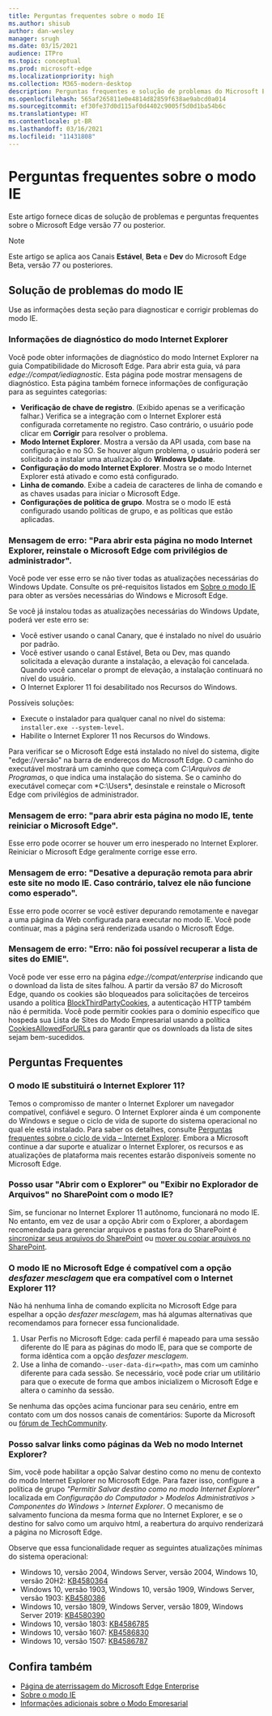 ```yaml
---
title: Perguntas frequentes sobre o modo IE
ms.author: shisub
author: dan-wesley
manager: srugh
ms.date: 03/15/2021
audience: ITPro
ms.topic: conceptual
ms.prod: microsoft-edge
ms.localizationpriority: high
ms.collection: M365-modern-desktop
description: Perguntas frequentes e solução de problemas do Microsoft Edge com o modo IE
ms.openlocfilehash: 565af265811e0e4814d82859f638ae9abcd0a014
ms.sourcegitcommit: ef30fe37d0d115af0d4402c9005f5d0d1ba54b6c
ms.translationtype: HT
ms.contentlocale: pt-BR
ms.lasthandoff: 03/16/2021
ms.locfileid: "11431808"
---
```

# <a name="ie-mode-faq"></a>Perguntas frequentes sobre o modo IE

Este artigo fornece dicas de solução de problemas e perguntas frequentes sobre o Microsoft Edge versão 77 ou posterior.

> [!NOTE]
> Este artigo se aplica aos Canais **Estável**, **Beta** e **Dev** do Microsoft Edge Beta, versão 77 ou posteriores.


## <a name="troubleshoot-ie-mode"></a>Solução de problemas do modo IE

Use as informações desta seção para diagnosticar e corrigir problemas do modo IE.

### <a name="internet-explorer-mode-diagnostic-information"></a>Informações de diagnóstico do modo Internet Explorer

Você pode obter informações de diagnóstico do modo Internet Explorer na guia Compatibilidade do Microsoft Edge. Para abrir esta guia, vá para *edge://compat/iediagnostic*. Esta página pode mostrar mensagens de diagnóstico. Esta página também fornece informações de configuração para as seguintes categorias:

- **Verificação de chave de registro**. (Exibido apenas se a verificação falhar.) Verifica se a integração com o Internet Explorer está configurada corretamente no registro. Caso contrário, o usuário pode clicar em **Corrigir** para resolver o problema.
- **Modo Internet Explorer**. Mostra a versão da API usada, com base na configuração e no SO. Se houver algum problema, o usuário poderá ser solicitado a instalar uma atualização do **Windows Update**.
- **Configuração do modo Internet Explorer**. Mostra se o modo Internet Explorer está ativado e como está configurado.
- **Linha de comando**. Exibe a cadeia de caracteres de linha de comando e as chaves usadas para iniciar o Microsoft Edge.
- **Configurações de política de grupo**. Mostra se o modo IE está configurado usando políticas de grupo, e as políticas que estão aplicadas.

### <a name="error-message-to-open-this-page-in-internet-explorer-mode-reinstall-microsoft-edge-with-administrator-privileges"></a>Mensagem de erro: "Para abrir esta página no modo Internet Explorer, reinstale o Microsoft Edge com privilégios de administrador".

Você pode ver esse erro se não tiver todas as atualizações necessárias do Windows Update. Consulte os pré-requisitos listados em [Sobre o modo IE](https://docs.microsoft.com/deployedge/edge-ie-mode) para obter as versões necessárias do Windows e Microsoft Edge.

Se você já instalou todas as atualizações necessárias do Windows Update, poderá ver este erro se:

- Você estiver usando o canal Canary, que é instalado no nível do usuário por padrão.
- Você estiver usando o canal Estável, Beta ou Dev, mas quando solicitada a elevação durante a instalação, a elevação foi cancelada. Quando você cancelar o prompt de elevação, a instalação continuará no nível do usuário.
- O Internet Explorer 11 foi desabilitado nos Recursos do Windows.

Possíveis soluções:

- Execute o instalador para qualquer canal no nível do sistema: `installer.exe --system-level`.
- Habilite o Internet Explorer 11 nos Recursos do Windows.

Para verificar se o Microsoft Edge está instalado no nível do sistema, digite "edge://versão" na barra de endereços do Microsoft Edge. O caminho do executável mostrará um caminho que começa com *C:\Arquivos de Programas*, o que indica uma instalação do sistema. Se o caminho do executável começar com *C:\Users\*, desinstale e reinstale o Microsoft Edge com privilégios de administrador.

### <a name="error-message-to-open-this-page-in-ie-mode-try-restarting-microsoft-edge"></a>Mensagem de erro: "para abrir esta página no modo IE, tente reiniciar o Microsoft Edge".

Esse erro pode ocorrer se houver um erro inesperado no Internet Explorer. Reiniciar o Microsoft Edge geralmente corrige esse erro.

### <a name="error-message-turn-off-remote-debugging-to-open-this-site-in-ie-mode-otherwise-it-might-not-work-as-expected"></a>Mensagem de erro: "Desative a depuração remota para abrir este site no modo IE. Caso contrário, talvez ele não funcione como esperado".

Esse erro pode ocorrer se você estiver depurando remotamente e navegar a uma página da Web configurada para executar no modo IE. Você pode continuar, mas a página será renderizada usando o Microsoft Edge.

### <a name="error-message-error-could-not-retrieve-emie-site-list"></a>Mensagem de erro: "Erro: não foi possível recuperar a lista de sites do EMIE".

Você pode ver esse erro na página *edge://compat/enterprise* indicando que o download da lista de sites falhou. A partir da versão 87 do Microsoft Edge, quando os cookies são bloqueados para solicitações de terceiros usando a política [BlockThirdPartyCookies](https://docs.microsoft.com/deployedge/microsoft-edge-policies#blockthirdpartycookies), a autenticação HTTP também não é permitida. Você pode permitir cookies para o domínio específico que hospeda sua Lista de Sites do Modo Empresarial usando a política [CookiesAllowedForURLs](https://docs.microsoft.com/deployedge/microsoft-edge-policies#cookiesallowedforurls) para garantir que os downloads da lista de sites sejam bem-sucedidos.

## <a name="frequently-asked-questions"></a>Perguntas Frequentes

### <a name="will-ie-mode-replace-internet-explorer-11"></a>O modo IE substituirá o Internet Explorer 11?

Temos o compromisso de manter o Internet Explorer um navegador compatível, confiável e seguro. O Internet Explorer ainda é um componente do Windows e segue o ciclo de vida de suporte do sistema operacional no qual ele está instalado. Para saber os detalhes, consulte [Perguntas frequentes sobre o ciclo de vida – Internet Explorer](https://support.microsoft.com/help/17454/). Embora a Microsoft continue a dar suporte e atualizar o Internet Explorer, os recursos e as atualizações de plataforma mais recentes estarão disponíveis somente no Microsoft Edge.

### <a name="can-i-use-open-with-explorer-or-view-in-file-explorer-in-sharepoint-with-ie-mode"></a>Posso usar "Abrir com o Explorer" ou "Exibir no Explorador de Arquivos" no SharePoint com o modo IE?

Sim, se funcionar no Internet Explorer 11 autônomo, funcionará no modo IE. No entanto, em vez de usar a opção Abrir com o Explorer, a abordagem recomendada para gerenciar arquivos e pastas fora do SharePoint é [sincronizar seus arquivos do SharePoint](https://support.office.com/en-us/article/sync-sharepoint-files-with-the-onedrive-sync-app-6de9ede8-5b6e-4503-80b2-6190f3354a88) ou [mover ou copiar arquivos no SharePoint](https://support.office.com/en-us/article/move-or-copy-files-in-sharepoint-00e2f483-4df3-46be-a861-1f5f0c1a87bc).

### <a name="does-ie-mode-on-microsoft-edge-support-the-nomerge-option-that-was-supported-in-internet-explorer-11"></a>O modo IE no Microsoft Edge é compatível com a opção *desfazer mesclagem* que era compatível com o Internet Explorer 11?

Não há nenhuma linha de comando explícita no Microsoft Edge para espelhar a opção *desfazer mesclagem*, mas há algumas alternativas que recomendamos para fornecer essa funcionalidade.

1. Usar Perfis no Microsoft Edge: cada perfil é mapeado para uma sessão diferente do IE para as páginas do modo IE, para que se comporte de forma idêntica com a opção *desfazer mesclagem*.
2. Use a linha de comando`--user-data-dir=<path>`, mas com um caminho diferente para cada sessão. Se necessário, você pode criar um utilitário para que o execute de forma que ambos inicializem o Microsoft Edge e altera o caminho da sessão.

Se nenhuma das opções acima funcionar para seu cenário, entre em contato com um dos nossos canais de comentários: Suporte da Microsoft ou [fórum de TechCommunity](https://techcommunity.microsoft.com/t5/enterprise/bd-p/EdgeInsiderEnterprise).

### <a name="can-i-save-links-as-webpages-in-internet-explorer-mode"></a>Posso salvar links como páginas da Web no modo Internet Explorer?

Sim, você pode habilitar a opção Salvar destino como no menu de contexto do modo Internet Explorer no Microsoft Edge. Para fazer isso, configure a política de grupo *"Permitir Salvar destino como no modo Internet Explorer"* localizada em *Configuração do Computador > Modelos Administrativos > Componentes do Windows > Internet Explorer*.
O mecanismo de salvamento funciona da mesma forma que no Internet Explorer, e se o destino for salvo como um arquivo html, a reabertura do arquivo renderizará a página no Microsoft Edge.
 
Observe que essa funcionalidade requer as seguintes atualizações mínimas do sistema operacional:
- Windows 10, versão 2004, Windows Server, versão 2004, Windows 10, versão 20H2: [KB4580364](https://support.microsoft.com/help/4580364/windows-10-update-kb4580364)
- Windows 10, versão 1903, Windows 10, versão 1909, Windows Server, versão 1903: [KB4580386](https://support.microsoft.com/help/4580386/windows-10-update-kb4580386)
- Windows 10, versão 1809, Windows Server, versão 1809, Windows Server 2019: [KB4580390](https://support.microsoft.com/help/4580390/windows-10-update-kb4580390)
- Windows 10, versão 1803: [KB4586785](https://support.microsoft.com/help/4586785/windows-10-update-kb4586785)
- Windows 10, versão 1607: [KB4586830](https://support.microsoft.com/help/4586830/windows-10-update-kb4586830)
- Windows 10, versão 1507: [KB4586787](https://support.microsoft.com/help/4586787/windows-10-update-kb4586787)


## <a name="see-also"></a>Confira também

- [Página de aterrissagem do Microsoft Edge Enterprise](https://aka.ms/EdgeEnterprise)
- [Sobre o modo IE](https://docs.microsoft.com/deployedge/edge-ie-mode)
- [Informações adicionais sobre o Modo Empresarial](https://docs.microsoft.com/internet-explorer/ie11-deploy-guide/enterprise-mode-overview-for-ie11)
